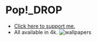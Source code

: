 # Pop!_DROP
* [Click here to support me.](https://www.paypal.com/donate/?hosted_button_id=BXNTN9TCHD6XW)
* All available in 4k.
![wallpapers](https://preview.redd.it/1sxklhjjegj81.jpg?width=1007&format=pjpg&auto=webp&s=c04c6768818f780f5649ba3bccf4c283cc581262)
